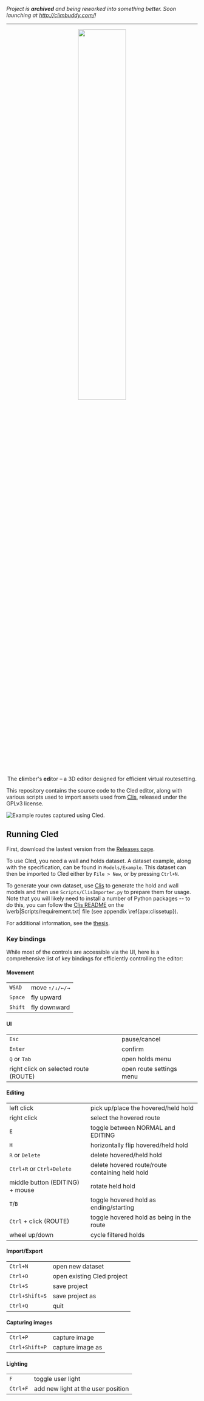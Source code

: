 _Project is **archived** and being reworked into something better. Soon launching at http://climbuddy.com/!_

---

<p align="center" width="100%">
<img width="50%" src="https://raw.githubusercontent.com/xiaoxiae/Cled/master/logo.svg">
</p>

<p align="center" width="100%">
The <strong>cli</strong>mber's <strong>ed</strong>itor – a 3D editor designed for efficient virtual routesetting.
</p>

This repository contains the source code to the Cled editor, along with various scripts used to import assets used from [Clis](https://github.com/xiaoxiae/Clis/), released under the GPLv3 license.

![Example routes captured using Cled.](captures.png)

## Running Cled
First, download the lastest version from the [Releases page](https://github.com/xiaoxiae/Cled/releases).

To use Cled, you need a wall and holds dataset.
A dataset example, along with the specification, can be found in `Models/Example`.
This dataset can then be imported to Cled either by `File > New`, or by pressing `Ctrl+N`.

To generate your own dataset, use [Clis](https://github.com/xiaoxiae/Clis/) to generate the hold and wall models and then use `Scripts/ClisImporter.py` to prepare them for usage.
Note that you will likely need to install a number of Python packages -- to do this, you can follow the [Clis README](https://github.com/xiaoxiae/Clis/) on the \verb|Scripts/requirement.txt| file (see appendix \ref{apx:clissetup}).

For additional information, see the [thesis](https://github.com/xiaoxiae/Thesis).

### Key bindings
While most of the controls are accessible via the UI, here is a comprehensive list of key bindings for efficiently controlling the editor:

#### Movement
|         |                |
| ---     | ---            |
| `WSAD`  | move `↑/↓/←/→` |
| `Space` | fly upward     |
| `Shift` | fly downward   |

#### UI
|                                        |                          |
| ---                                    | ---                      |
| `Esc`                                  | pause/cancel             |
| `Enter`                                | confirm                  |
| `Q` or `Tab`                           | open holds menu          |
| right click on selected route (ROUTE)  | open route settings menu |

#### Editing
|                                 |                                                 |
| ---                             | ---                                             |
| left click                      | pick up/place the hovered/held hold             |
| right click                     | select the hovered route                        |
| `E`                             | toggle between NORMAL and EDITING               |
| `H`                             | horizontally flip hovered/held hold             |
| `R` or `Delete`                 | delete hovered/held hold                        |
| `Ctrl+R` or `Ctrl+Delete`       | delete hovered route/route containing held hold |
| middle button (EDITING) + mouse | rotate held hold                                |
| `T`/`B`                         | toggle hovered hold as ending/starting          |
| `Ctrl` + click (ROUTE)          | toggle hovered hold as being in the route       |
| wheel up/down                   | cycle filtered holds                            |

#### Import/Export
|                |                            |
| ---            | ---                        |
| `Ctrl+N`       | open new dataset           |
| `Ctrl+O`       | open existing Cled project |
| `Ctrl+S`       | save project               |
| `Ctrl+Shift+S` | save project as            |
| `Ctrl+Q`       | quit                       |

#### Capturing images
|                |                  |
| ---            | ---              |
| `Ctrl+P`       | capture image    |
| `Ctrl+Shift+P` | capture image as |

#### Lighting
|          |                                    |
| ---      | ---                                |
| `F`      | toggle user light                  |
| `Ctrl+F` | add new light at the user position |
